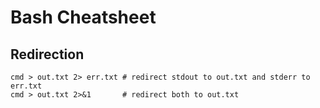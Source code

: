 # Bash Cheatsheet
## Redirection
```
cmd > out.txt 2> err.txt # redirect stdout to out.txt and stderr to err.txt
cmd > out.txt 2>&1       # redirect both to out.txt
```
